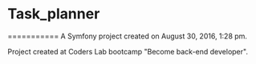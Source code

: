 # Task_planner
===========
A Symfony project created on August 30, 2016, 1:28 pm.

Project created at Coders Lab bootcamp "Become back-end developer". 





